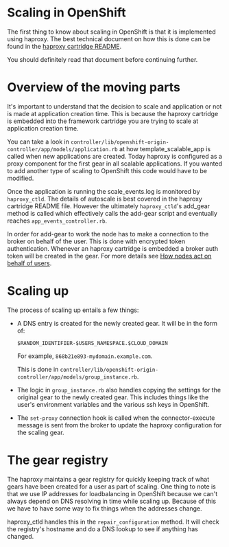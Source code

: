 Scaling in OpenShift
====================

The first thing to know about scaling in OpenShift is that it is implemented
using haproxy.  The best technical document on how this is done can be found in
the [haproxy cartridge README](../cartridges/openshift-origin-cartridge-haproxy-1.4/README).

You should definitely read that document before continuing further.

Overview of the moving parts
============================

It's important to understand that the decision to scale and application or not
is made at application creation time.  This is because the haproxy cartridge is
embedded into the framework cartridge you are trying to scale at application
creation time.

You can take a look in `controller/lib/openshift-origin-controller/app/models/application.rb` at how
template_scalable_app is called when new applications are created.  Today
haproxy is configured as a proxy component for the first gear in all scalable
applications.  If you wanted to add another type of scaling to OpenShift this
code would have to be modified.

Once the application is running the scale_events.log is monitored by
`haproxy_ctld`.  The details of autoscale is best covered in the haproxy
cartridge README file.  However the ultimately `haproxy_ctld`'s add_gear method
is called which effectively calls the add-gear script and eventually reaches
`app_events_controller.rb`.

In order for add-gear to work the node has to make a connection to the broker
on behalf of the user.  This is done with encrypted token authentication.
Whenever an haproxy cartridge is embedded a broker auth token will be created
in the gear.  For more details see [How nodes act on behalf of users](how_nodes_act_on_behalf_of_users.md).

Scaling up
==========

The process of scaling up entails a few things:

* A DNS entry is created for the newly created gear.  It will be in the form of:

  `$RANDOM_IDENTIFIER-$USERS_NAMESPACE.$CLOUD_DOMAIN`

  For example, `868b21e893-mydomain.example.com`.

  This is done in `controller/lib/openshift-origin-controller/app/models/group_instance.rb`.

* The logic in `group_instance.rb` also handles copying the settings for the
  original gear to the newly created gear.  This includes things like the
  user's environment variables and the various ssh keys in OpenShift.

* The `set-proxy` connection hook is called when the connector-execute message
  is sent from the broker to update the haproxy configuration for the scaling gear.

The gear registry
=================

The haproxy maintains a gear registry for quickly keeping track of what gears
have been created for a user as part of scaling.  One thing to note is that we
use IP addresses for loadbalancing in OpenShift because we can't always depend
on DNS resolving in time while scaling up.  Because of this we have to have
some way to fix things when the addresses change.

haproxy_ctld handles this in the `repair_configuration` method.  It will check
the registry's hostname and do a DNS lookup to see if anything has changed.
